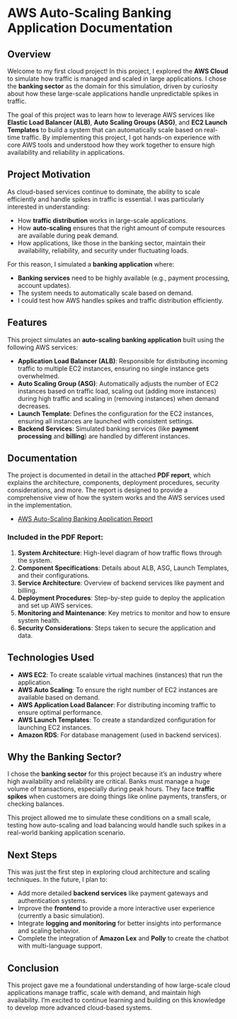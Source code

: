 # AWS Auto-Scaling Banking Application Documentation

## Overview

Welcome to my first cloud project! In this project, I explored the **AWS Cloud** to simulate how traffic is managed and scaled in large applications. I chose the **banking sector** as the domain for this simulation, driven by curiosity about how these large-scale applications handle unpredictable spikes in traffic. 

The goal of this project was to learn how to leverage AWS services like **Elastic Load Balancer (ALB)**, **Auto Scaling Groups (ASG)**, and **EC2 Launch Templates** to build a system that can automatically scale based on real-time traffic. By implementing this project, I got hands-on experience with core AWS tools and understood how they work together to ensure high availability and reliability in applications.

## Project Motivation

As cloud-based services continue to dominate, the ability to scale efficiently and handle spikes in traffic is essential. I was particularly interested in understanding:
- How **traffic distribution** works in large-scale applications.
- How **auto-scaling** ensures that the right amount of compute resources are available during peak demand.
- How applications, like those in the banking sector, maintain their availability, reliability, and security under fluctuating loads.

For this reason, I simulated a **banking application** where:
- **Banking services** need to be highly available (e.g., payment processing, account updates).
- The system needs to automatically scale based on demand.
- I could test how AWS handles spikes and traffic distribution efficiently.

## Features

This project simulates an **auto-scaling banking application** built using the following AWS services:

- **Application Load Balancer (ALB)**: Responsible for distributing incoming traffic to multiple EC2 instances, ensuring no single instance gets overwhelmed.
- **Auto Scaling Group (ASG)**: Automatically adjusts the number of EC2 instances based on traffic load, scaling out (adding more instances) during high traffic and scaling in (removing instances) when demand decreases.
- **Launch Template**: Defines the configuration for the EC2 instances, ensuring all instances are launched with consistent settings.
- **Backend Services**: Simulated banking services (like **payment processing** and **billing**) are handled by different instances.

## Documentation

The project is documented in detail in the attached **PDF report**, which explains the architecture, components, deployment procedures, security considerations, and more. The report is designed to provide a comprehensive view of how the system works and the AWS services used in the implementation.

- [AWS Auto-Scaling Banking Application Report](https://drive.google.com/file/d/1awhXmL2AKC6FTkZNGj33vAWO3AtfnuSy/view?usp=sharing)

### Included in the PDF Report:
1. **System Architecture**: High-level diagram of how traffic flows through the system.
2. **Component Specifications**: Details about ALB, ASG, Launch Templates, and their configurations.
3. **Service Architecture**: Overview of backend services like payment and billing.
4. **Deployment Procedures**: Step-by-step guide to deploy the application and set up AWS services.
5. **Monitoring and Maintenance**: Key metrics to monitor and how to ensure system health.
6. **Security Considerations**: Steps taken to secure the application and data.

## Technologies Used

- **AWS EC2**: To create scalable virtual machines (instances) that run the application.
- **AWS Auto Scaling**: To ensure the right number of EC2 instances are available based on demand.
- **AWS Application Load Balancer**: For distributing incoming traffic to ensure optimal performance.
- **AWS Launch Templates**: To create a standardized configuration for launching EC2 instances.
- **Amazon RDS**: For database management (used in backend services).

## Why the Banking Sector?

I chose the **banking sector** for this project because it’s an industry where high availability and reliability are critical. Banks must manage a huge volume of transactions, especially during peak hours. They face **traffic spikes** when customers are doing things like online payments, transfers, or checking balances.

This project allowed me to simulate these conditions on a small scale, testing how auto-scaling and load balancing would handle such spikes in a real-world banking application scenario.

## Next Steps

This was just the first step in exploring cloud architecture and scaling techniques. In the future, I plan to:
- Add more detailed **backend services** like payment gateways and authentication systems.
- Improve the **frontend** to provide a more interactive user experience (currently a basic simulation).
- Integrate **logging and monitoring** for better insights into performance and scaling behavior.
- Complete the integration of **Amazon Lex** and **Polly** to create the chatbot with multi-language support.

## Conclusion

This project gave me a foundational understanding of how large-scale cloud applications manage traffic, scale with demand, and maintain high availability. I’m excited to continue learning and building on this knowledge to develop more advanced cloud-based systems.


